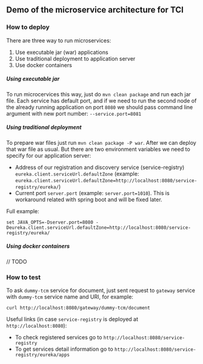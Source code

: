 ## Demo of the microservice architecture for TCI

### How to deploy

There are three way to run microservices:

1. Use executable jar (war) applications
2. Use traditional deployment to application server
3. Use docker containers

##### Using executable jar

To run microcervices this way, just do `mvn clean package` and run each jar file.
Each service has default port, and if we need to run the second node of the already running application on port `8080`
we should pass command line argument with new port number: `--service.port=8081`

##### Using traditional deployment

To prepare war files just run `mvn clean package -P war`. After we can deploy that war file as usual.
But there are two environment variables we need to specify for our application server:
- Address of our registration and discovery service (service-registry) `eureka.client.serviceUrl.defaultZone`
  (example: `eureka.client.serviceUrl.defaultZone=http://localhost:8080/service-registry/eureka/`)
- Current port `server.port` (example: `server.port=1010`). This is workaround related with spring boot and will be fixed later.

Full example:
```
set JAVA_OPTS=-Dserver.port=8080 -Deureka.client.serviceUrl.defaultZone=http://localhost:8080/service-registry/eureka/
```

##### Using docker containers

// TODO

### How to test

To ask `dummy-tcm` service for document, just sent request to `gateway` service with `dummy-tcm` service name and URI, for example:
```
curl http://localhost:8080/gateway/dummy-tcm/document
```

Useful links (in case `service-registry` is deployed at `http://localhost:8080`):

- To check registered services go to `http://localhost:8080/service-registry`
- To get services detail information go to `http://localhost:8080/service-registry/eureka/apps`

